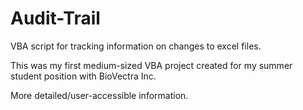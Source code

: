 # Audit-Trail
VBA script for tracking information on changes to excel files.

This was my first medium-sized VBA project created for my summer student position with BioVectra Inc.

More detailed/user-accessible information.

